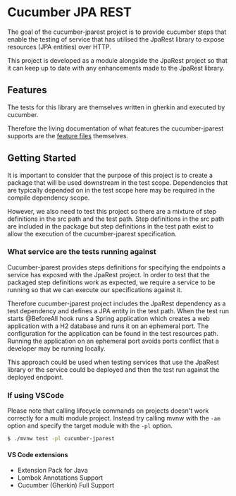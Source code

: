 # Cucumber JPA REST

The goal of the cucumber-jparest project is to provide cucumber steps
that enable the testing of service that has utilised the JpaRest
library to expose resources (JPA entities) over HTTP.

This project is developed as a module alongside the JpaRest project
so that it can keep up to date with any enhancements made to the
JpaRest library.

## Features

The tests for this library are themselves written in gherkin and
executed by cucumber.

Therefore the living documentation of what features the cucumber-jparest
supports are the [feature files](src/test/resources/uk/gov/homeoffice/digital/sas/cucumberjparest/)
themselves.

## Getting Started

It is important to consider that the purpose of this project is to create
a package that will be used downstream in the test scope. Dependencies
that are typically depended on in the test scope here may be required
in the compile dependency scope.

However, we also need to test this project so there are a mixture of
step definitions in the src path and the test path. Step definitions
in the src path are included in the package but step definitions in the
test path exist to allow the execution of the cucumber-jparest
specification.

### What service are the tests running against

Cucumber-jparest provides steps definitions for specifying the
endpoints a service has exposed with the JpaRest project. In order to
test that the packaged step definitions work as expected, we require
a service to be running so that we can execute our specifications
against it.

Therefore cucumber-jparest project includes the JpaRest dependency as
a test dependency and defines a JPA entity in the test path. When the
test run starts @BeforeAll hook runs a Spring application which creates a
web application with a H2 database and runs it on an ephemeral port.
The configuration for the application can be found in the test resources
path. Running the application on an ephemeral port avoids ports conflict
that a developer may be running locally.

This approach could be used when testing services that use the JpaRest
library or the service could be deployed and then the test run against the
deployed endpoint.

### If using VSCode

Please note that calling lifecycle commands on projects doesn't work correctly for a multi module project.
Instead try calling mvnw with the `-am` option and specify the target module with the `-pl` option.

```bash
$ ./mvnw test -pl cucumber-jparest
```

#### VS Code extensions

- Extension Pack for Java
- Lombok Annotations Support
- Cucumber (Gherkin) Full Support

